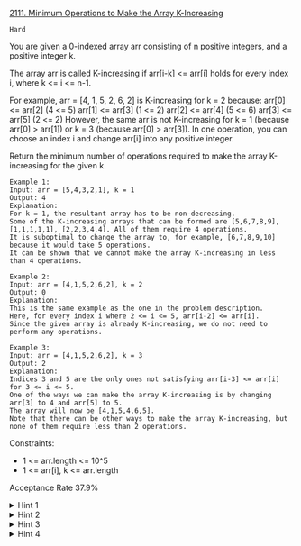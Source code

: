 [2111. Minimum Operations to Make the Array K-Increasing](https://leetcode.com/problems/minimum-operations-to-make-the-array-k-increasing)

`Hard`

You are given a 0-indexed array arr consisting of n positive integers, and a positive integer k.

The array arr is called K-increasing if arr[i-k] <= arr[i] holds for every index i, where k <= i <= n-1.

For example, arr = [4, 1, 5, 2, 6, 2] is K-increasing for k = 2 because:
arr[0] <= arr[2] (4 <= 5)
arr[1] <= arr[3] (1 <= 2)
arr[2] <= arr[4] (5 <= 6)
arr[3] <= arr[5] (2 <= 2)
However, the same arr is not K-increasing for k = 1 (because arr[0] > arr[1]) or k = 3 (because arr[0] > arr[3]).
In one operation, you can choose an index i and change arr[i] into any positive integer.

Return the minimum number of operations required to make the array K-increasing for the given k.

```
Example 1:
Input: arr = [5,4,3,2,1], k = 1
Output: 4
Explanation:
For k = 1, the resultant array has to be non-decreasing.
Some of the K-increasing arrays that can be formed are [5,6,7,8,9], [1,1,1,1,1], [2,2,3,4,4]. All of them require 4 operations.
It is suboptimal to change the array to, for example, [6,7,8,9,10] because it would take 5 operations.
It can be shown that we cannot make the array K-increasing in less than 4 operations.

Example 2:
Input: arr = [4,1,5,2,6,2], k = 2
Output: 0
Explanation:
This is the same example as the one in the problem description.
Here, for every index i where 2 <= i <= 5, arr[i-2] <= arr[i].
Since the given array is already K-increasing, we do not need to perform any operations.

Example 3:
Input: arr = [4,1,5,2,6,2], k = 3
Output: 2
Explanation:
Indices 3 and 5 are the only ones not satisfying arr[i-3] <= arr[i] for 3 <= i <= 5.
One of the ways we can make the array K-increasing is by changing arr[3] to 4 and arr[5] to 5.
The array will now be [4,1,5,4,6,5].
Note that there can be other ways to make the array K-increasing, but none of them require less than 2 operations.
``` 

Constraints:

- 1 <= arr.length <= 10^5
- 1 <= arr[i], k <= arr.length

Acceptance Rate
37.9%

<details>
<summary>Hint 1</summary>

Can we divide the array into non-overlapping subsequences and simplify the problem?

</details>
<details>
<summary>Hint 2</summary>

In the final array, arr[i-k] ≤ arr[i] should hold. We can use this to divide the array into at most k non-overlapping sequences, where arr[i] will belong to the (i%k)th sequence.

</details>
<details>
<summary>Hint 3</summary>

Now our problem boils down to performing the minimum operations on each sequence such that it becomes non-decreasing. Our answer will be the sum of operations on each sequence.

</details>
<details>
<summary>Hint 4</summary>

Which indices of a sequence should we not change in order to count the minimum operations? Can finding the longest non-decreasing subsequence of the sequence help?

</details>